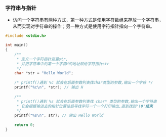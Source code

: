 ### 字符串与指针

* 访问一个字符串有两种方式，第一种方式是使用字符数组来存放一个字符串，从而实现对字符串的操作；另一种方式是使用字符指针指向一个字符串。
```c
#include <stdio.h> 

int main()
{
	/**
	 * 定义一个字符指针变量str,
	 * 并把字符串中的第一个字符H的地址赋给字符指针str 
	 */
	char *str = "Hello World";
	
	/* printf()遇到 %c 就会在后面参数列表找char类型的参数,输出一个字符 */
	printf("%c\n", *str); // 输出 H 
	
	/** 
	 * printf()遇到 %s 就会在后面参数列表找 char* 类型的参数,输出一个字符串 
	 * 它会根据输进去的指针位置往后寻找字符一个一个打印输出,直到找到'\0'结束
	 */
	printf("%s\n", str); // 输出 Hello World 
	
	return 0;
}
```
